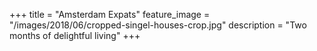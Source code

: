 +++
title = "Amsterdam Expats"
feature_image = "/images/2018/06/cropped-singel-houses-crop.jpg"
description = "Two months of delightful living"
+++

